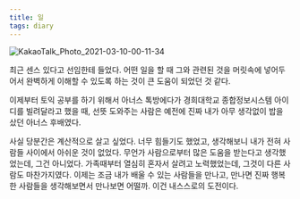 ```yaml
---
title: 일
tags: diary
---
```


![KakaoTalk_Photo_2021-03-10-00-11-34](https://user-images.githubusercontent.com/50545088/110492096-38bb9780-8135-11eb-80e4-6da72cb1cb25.jpeg)

최근 센스 있다고 선임한테 들었다. 어떤 일을 할 때 그와 관련된 것을 머릿속에 넣어두어서 완벽하게 이해할 수 있도록 하는 것이 큰 도움이 되었던 것 같다. 

이제부터 토익 공부를 하기 위해서 아너스 톡방에다가 경희대학교 종합정보시스템 아이디를 빌려달라고 했을 때, 선뜻 도와주는 사람은 예전에 진짜 내가 아무 생각없이 밥을 샀던 아너스 후배였다.

사실 당분간은 계산적으로 살고 싶었다. 너무 힘들기도 했었고, 생각해보니 내가 전혀 사람들 사이에서 아쉬운 것이 없었다. 무언가 사람으로부터 많은 도움을 받는다고 생각했었는데, 그건 아니었다. 가족때부터 열심히 혼자서 살려고 노력했었는데, 그것이 다른 사람도 마찬가지였다. 이제는 조금 내가 배울 수 있는 사람들을 만나고, 만나면 진짜 행복한 사람들을 생각해보면서 만나보면 어떨까. 이건 내스스로의 도전이다.